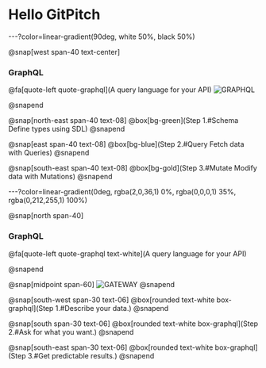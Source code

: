# Hello GitPitch

---?color=linear-gradient(90deg, white 50%, black 50%)

@snap[west span-40 text-center]

### GraphQL
@fa[quote-left quote-graphql](A query language for your API)
![GRAPHQL](assets/img/graphql.png)

@snapend

@snap[north-east span-40 text-08]
@box[bg-green](Step 1.#Schema Define types using SDL)
@snapend

@snap[east span-40 text-08]
@box[bg-blue](Step 2.#Query Fetch data with Queries)
@snapend

@snap[south-east span-40 text-08]
@box[bg-gold](Step 3.#Mutate Modify data with Mutations)
@snapend

---?color=linear-gradient(0deg, rgba(2,0,36,1) 0%, rgba(0,0,0,1) 35%, rgba(0,212,255,1) 100%)

@snap[north span-40]

### GraphQL
@fa[quote-left quote-graphql text-white](A query language for your API)

@snapend

@snap[midpoint span-60]
![GATEWAY](assets/img/gateway.png)
@snapend

@snap[south-west span-30 text-06]
@box[rounded text-white box-graphql](Step 1.#Describe your data.)
@snapend

@snap[south span-30 text-06]
@box[rounded text-white box-graphql](Step 2.#Ask for what you want.)
@snapend

@snap[south-east span-30 text-06]
@box[rounded text-white box-graphql](Step 3.#Get predictable results.)
@snapend
